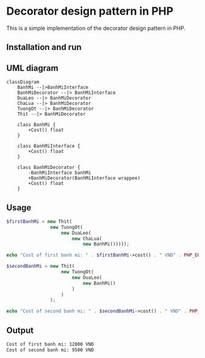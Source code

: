 # Decorator design pattern in PHP

This is a simple implementation of the decorator design pattern in PHP.

## Installation and run

## UML diagram
```mermaid
classDiagram
    BanhMi --|>BanhMiInterface
    BanhMiDecorator --|> BanhMiInterface
    DuaLeo --|> BanhMiDecorator
    ChaLua --|> BanhMiDecorator
    TuongOt --|> BanhMiDecorator
    Thit --|> BanhMiDecorator

    class BanhMi {
        +Cost() float
    }

    class BanhMiInterface {
        +Cost() float
    }

    class BanhMiDecorator {
        -BanhMiInterface banhMi
        +BanhMiDecorator(BanhMiInterface wrappee)
        +Cost() float
    }
```

## Usage

```php
$firstBanhMi = new Thit(
                new TuongOt(
                    new DuaLeo(
                        new ChaLua(
                            new BanhMi()))));

echo "Cost of first banh mi: " . $firstBanhMi->cost() . " VND" . PHP_EOL;

$secondBanhMi = new Thit(
                    new TuongOt(
                        new DuaLeo(
                            new BanhMi()
                        )
                    )
                );

echo "Cost of second banh mi: " . $secondBanhMi->cost() . " VND" . PHP_EOL;
```

## Output
```bash
Cost of first banh mi: 12000 VND
Cost of second banh mi: 9500 VND
```